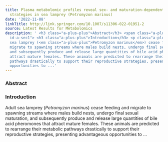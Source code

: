 ```yaml
---
title: Plasma metabolomic profiles reveal sex- and maturation-dependent metabolic
  strategies in sea lamprey (Petromyzon marinus)
date: '2022-11-08'
linkTitle: http://link.springer.com/10.1007/s11306-022-01951-2
source: Latest Results for Metabolomics
description: ' <h3 class="a-plus-plus">Abstract</h3> <span class="a-plus-plus abstract-section
  id-a-sec1"> <h3 class="a-plus-plus">Introduction</h3> <p class="a-plus-plus">Adult
  sea lamprey (<em class="a-plus-plus">Petromyzon marinus</em>) cease feeding and
  migrate to spawning streams where males build nests, undergo final sexual maturation,
  and subsequently produce and release large quantities of bile acid pheromones that
  attract mature females. These animals are predicted to rearrange their metabolic
  pathways drastically to support their reproductive strategies, presenting advantageous
  opportunities to ...'
---
```

 <h3 class="a-plus-plus">Abstract</h3> <span class="a-plus-plus abstract-section id-a-sec1"> <h3 class="a-plus-plus">Introduction</h3> <p class="a-plus-plus">Adult sea lamprey (<em class="a-plus-plus">Petromyzon marinus</em>) cease feeding and migrate to spawning streams where males build nests, undergo final sexual maturation, and subsequently produce and release large quantities of bile acid pheromones that attract mature females. These animals are predicted to rearrange their metabolic pathways drastically to support their reproductive strategies, presenting advantageous opportunities to ...